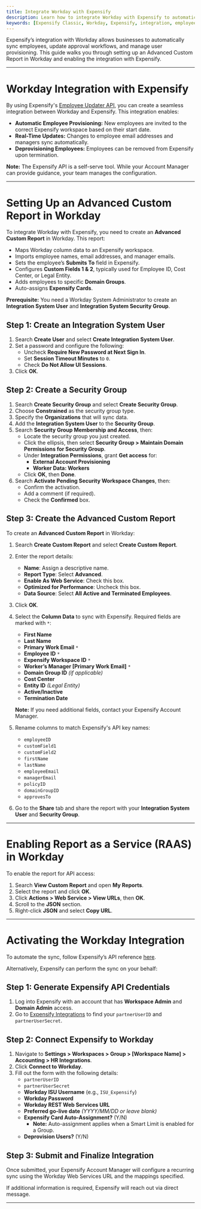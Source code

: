 ```yaml
---
title: Integrate Workday with Expensify
description: Learn how to integrate Workday with Expensify to automatically sync employees and manage user provisioning.
keywords: [Expensify Classic, Workday, Expensify, integration, employee sync, API, HR integrations]
---
```


   
Expensify’s integration with Workday allows businesses to automatically sync employees, update approval workflows, and manage user provisioning. This guide walks you through setting up an Advanced Custom Report in Workday and enabling the integration with Expensify.

---

# Workday Integration with Expensify

By using Expensify's [Employee Updater API](https://integrations.expensify.com/Integration-Server/doc/employeeUpdater/), you can create a seamless integration between Workday and Expensify. This integration enables:

- **Automatic Employee Provisioning:** New employees are invited to the correct Expensify workspace based on their start date.
- **Real-Time Updates:** Changes to employee email addresses and managers sync automatically.
- **Deprovisioning Employees:** Employees can be removed from Expensify upon termination.

**Note:** The Expensify API is a self-serve tool. While your Account Manager can provide guidance, your team manages the configuration.

---

# Setting Up an Advanced Custom Report in Workday

To integrate Workday with Expensify, you need to create an **Advanced Custom Report** in Workday. This report:

- Maps Workday column data to an Expensify workspace.
- Imports employee names, email addresses, and manager emails.
- Sets the employee’s **Submits To** field in Expensify.
- Configures **Custom Fields 1 & 2**, typically used for Employee ID, Cost Center, or Legal Entity.
- Adds employees to specific **Domain Groups**.
- Auto-assigns **Expensify Cards**.

**Prerequisite:** You need a Workday System Administrator to create an **Integration System User** and **Integration System Security Group**.

## Step 1: Create an Integration System User

1. Search **Create User** and select **Create Integration System User**.
2. Set a password and configure the following:
   - Uncheck **Require New Password at Next Sign In**.
   - Set **Session Timeout Minutes** to `0`.
   - Check **Do Not Allow UI Sessions**.
3. Click **OK**.

## Step 2: Create a Security Group

1. Search **Create Security Group** and select **Create Security Group**.
2. Choose **Constrained** as the security group type.
3. Specify the **Organizations** that will sync data.
4. Add the **Integration System User** to the **Security Group**.
5. Search **Security Group Membership and Access**, then:
   - Locate the security group you just created.
   - Click the ellipsis, then select **Security Group > Maintain Domain Permissions for Security Group**.
   - Under **Integration Permissions**, grant **Get access** for:
     - **External Account Provisioning**
     - **Worker Data: Workers**
   - Click **OK**, then **Done**.
6. Search **Activate Pending Security Workspace Changes**, then:
   - Confirm the activation.
   - Add a comment (if required).
   - Check the **Confirmed** box.

## Step 3: Create the Advanced Custom Report

To create an **Advanced Custom Report** in Workday:

1. Search **Create Custom Report** and select **Create Custom Report**.
2. Enter the report details:
   - **Name**: Assign a descriptive name.
   - **Report Type**: Select **Advanced**.
   - **Enable As Web Service**: Check this box.
   - **Optimized for Performance**: Uncheck this box.
   - **Data Source**: Select **All Active and Terminated Employees**.
3. Click **OK**.
4. Select the **Column Data** to sync with Expensify. Required fields are marked with `*`:
   - **First Name**
   - **Last Name**
   - **Primary Work Email** `*`
   - **Employee ID** `*`
   - **Expensify Workspace ID** `*`
   - **Worker’s Manager [Primary Work Email]** `*`
   - **Domain Group ID** *(if applicable)*
   - **Cost Center**
   - **Entity ID** *(Legal Entity)*
   - **Active/Inactive**
   - **Termination Date**

   **Note:** If you need additional fields, contact your Expensify Account Manager.

5. Rename columns to match Expensify's API key names:
   - `employeeID`
   - `customField1`
   - `customField2`
   - `firstName`
   - `lastName`
   - `employeeEmail`
   - `managerEmail`
   - `policyID`
   - `domainGroupID`
   - `approvesTo`

6. Go to the **Share** tab and share the report with your **Integration System User** and **Security Group**.

---

# Enabling Report as a Service (RAAS) in Workday

To enable the report for API access:

1. Search **View Custom Report** and open **My Reports**.
2. Select the report and click **OK**.
3. Click **Actions > Web Service > View URLs**, then **OK**.
4. Scroll to the **JSON** section.
5. Right-click **JSON** and select **Copy URL**.

---

# Activating the Workday Integration

To automate the sync, follow Expensify’s API reference [here](https://integrations.expensify.com/Integration-Server/doc/employeeUpdater/#api-principles).

Alternatively, Expensify can perform the sync on your behalf:

## Step 1: Generate Expensify API Credentials

1. Log into Expensify with an account that has **Workspace Admin** and **Domain Admin** access.
2. Go to [Expensify Integrations](https://www.expensify.com/tools/integrations/) to find your `partnerUserID` and `partnerUserSecret`.

## Step 2: Connect Expensify to Workday

1. Navigate to **Settings > Workspaces > Group > [Workspace Name] > Accounting > HR Integrations**.
2. Click **Connect to Workday**.
3. Fill out the form with the following details:
   - `partnerUserID`
   - `partnerUserSecret`
   - **Workday ISU Username** (e.g., `ISU_Expensify`)
   - **Workday Password**
   - **Workday REST Web Services URL**
   - **Preferred go-live date** *(YYYY/MM/DD or leave blank)*
   - **Expensify Card Auto-Assignment?** (Y/N)
     - **Note:** Auto-assignment applies when a Smart Limit is enabled for a Group.
   - **Deprovision Users?** (Y/N)

## Step 3: Submit and Finalize Integration

Once submitted, your Expensify Account Manager will configure a recurring sync using the Workday Web Services URL and the mappings specified.

If additional information is required, Expensify will reach out via direct message.

---

